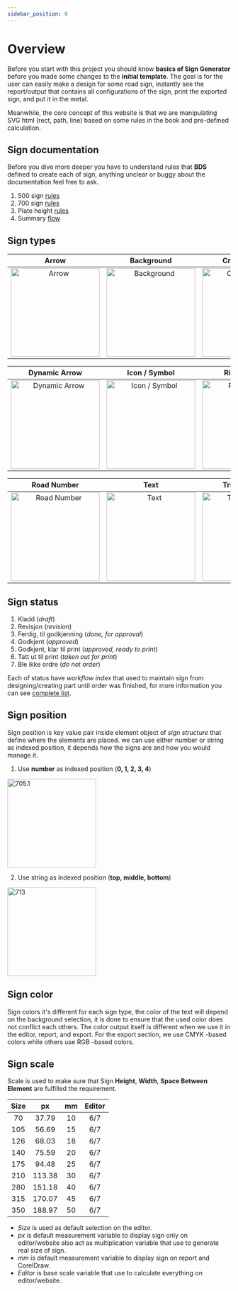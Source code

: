 ```yaml
---
sidebar_position: 0
---
```


# Overview

Before you start with this project you should know **basics of Sign Generator** before you made some changes to the **initial template**.
The goal is for the user can easily make a design for some road sign, instantly see the report/output that contains all configurations of the sign, print the exported sign, and put it in the metal.

Meanwhile, the core concept of this website is that we are manipulating SVG html (rect, path, line) based on some rules in the book and pre-defined calculation.

## Sign documentation

Before you dive more deeper you have to understand rules that **BDS** defined to create each of sign, anything unclear or buggy about the documentation feel free to ask.
1. 500 sign [rules](https://drive.google.com/file/d/1SfsTP_9bAJaSp7Pd3DxioezUsMEb9GPe/view?usp=share_link)
2. 700 sign [rules](https://drive.google.com/file/d/1dMss2_3l9MFvrcL6Fogul3ZxXRkohy4D/view?usp=share_link)
3. Plate height [rules](https://drive.google.com/file/d/1lFjnX2NxB9bhyvs_xdD2jFMMHKnC4oIe/view?usp=share_link)
4. Summary [flow](https://drive.google.com/file/d/19zO0TJAQINgf_1Gp_Zc9xmvNDNhUdPbZ/view?usp=sharing)

## Sign types

| Arrow | Background | CrossNumber |
|:-----:|:----------:|:-----------:|
| <img src="/img/bds-sign/sign-type/arrow.png" alt="Arrow" width="200" height="200" /> | <img src="/img/bds-sign/sign-type/background.png" alt="Background" width="200" height="200" /> | <img src="/img/bds-sign/sign-type/cross-number.png" alt="CrossNumber" width="200" height="200" /> |

| Dynamic Arrow | Icon / Symbol | Ring Number |
|:-------------:|:-------------:|:-----------:|
| <img src="/img/bds-sign/sign-type/dynamic-arrow.png" alt="Dynamic Arrow" width="200" height="200" /> | <img src="/img/bds-sign/sign-type/icon.png" alt="Icon / Symbol" width="200" height="200" /> | <img src="/img/bds-sign/sign-type/ring-number.png" alt="Ring Number" width="200" height="200" /> |

| Road Number | Text | Triangle Edge |
:-----------:|:----:|:-------------:|
| <img src="/img/bds-sign/sign-type/road-number.png" alt="Road Number" width="200" height="200" /> | <img src="/img/bds-sign/sign-type/text.png" alt="Text" width="200" height="200" /> | <img src="/img/bds-sign/sign-type/triangle-edge.png" alt="Triangle Edge" width="200" height="200" /> |

## Sign status
1. Kladd (*draft*)
2. Revisjon (*revision*)
3. Ferdig, til godkjenning (*done, for approval*)
4. Godkjent (*approved*)
5. Godkjent, klar til print (*approved, ready to print*)
6. Tatt ut til print (*taken out for print*)
7. Ble ikke ordre (*do not order*)

Each of status have *workflow index* that used to maintain sign from designing/creating part until order was finished, for more information you can see [complete list](https://skilt.bdsamferdsel.no/settings/statuses).

## Sign position

Sign position is key value pair inside element object of *sign structure* that define where the elements are placed. we can use either number or string as indexed position, it depends how the signs are and how you would manage it.

1. Use **number** as indexed position (**0, 1, 2, 3, 4**)
<img src="/img/bds-sign/overview/overview-sign-1.png" alt="705.1" width="200" height="200" />

2. Use string as indexed position (**top, middle, bottom**)
<img src="/img/bds-sign/overview/overview-sign-2.png" alt="713" width="200" height="200" />

## Sign color

Sign colors it's different for each sign type, the color of the text will depend on the background selection, it is done to ensure that the used color does not conflict each others. The color output itself is different when we use it in the editor, report, and export. For the export section, we use CMYK -based colors while others use RGB -based colors.

## Sign scale

Scale is used to make sure that Sign **Height**, **Width**, **Space Between Element** are fulfilled the requirement.

| Size | px | mm | Editor |
|:----:|:--:|:--:|:------:|
| 70 |37.79 | 10 | 6/7 |
| 105 |56.69 | 15 | 6/7 |
| 126 |68.03 | 18 | 6/7 |
| 140 |75.59 | 20 | 6/7 |
| 175 |94.48 | 25 | 6/7 |
| 210 |113.38 | 30 | 6/7 |
| 280 |151.18 | 40 | 6/7 |
| 315 |170.07 | 45 | 6/7 |
| 350 |188.97 | 50 | 6/7 |

- *Size* is used as default selection on the editor.
- *px* is default measurement variable to display sign only on editor/website also act as multiplication variable that use to generate real size of sign.
- *mm* is default measurement variable to display sign on report and CorelDraw.
- *Editor* is base scale variable that use to calculate everything on editor/website.
